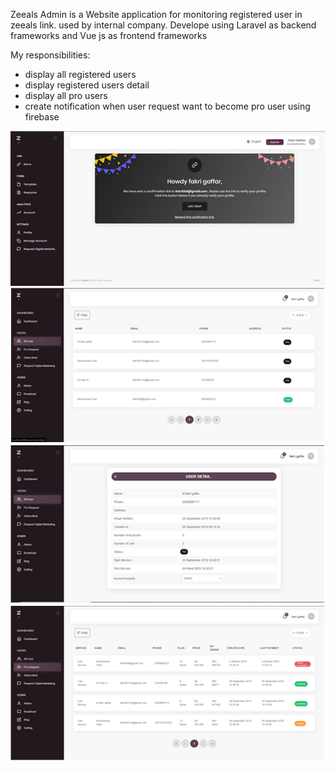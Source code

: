 Zeeals Admin is a Website application for monitoring registered user in zeeals link. used by internal company. Develope using Laravel as backend frameworks and Vue js as frontend frameworks  
  
My responsibilities:
- display all registered users
- display registered users detail 
- display all pro users
- create notification when user request want to become pro user using firebase

![Project Image](../../assets/images/projects/zeealsAdmin-home.jpg)
![Project Image](../../assets/images/projects/zeealsAdmin-allUser.jpg)
![Project Image](../../assets/images/projects/zeealsAdmin-userDetail.jpg)
![Project Image](../../assets/images/projects/zeealsAdmin-proRequest.jpg)
